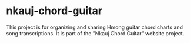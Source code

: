 # nkauj-chord-guitar

This project is for organizing and sharing Hmong guitar chord charts and song transcriptions.
It is part of the "Nkauj Chord Guitar" website project.
